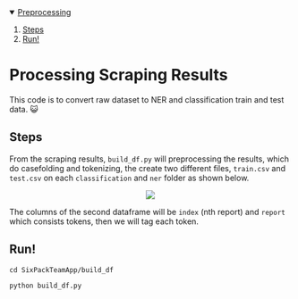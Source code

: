 <!-- PREPROCESSING -->
<details open="open">
  <summary>
    <a href="#preprocessing-scraping-results">Preprocessing</a>
  </summary>
  <ol>
    <li>
      <a href="#steps">Steps</a>
    </li>
    <li>
      <a href="#run!">Run!</a>
    </li>
  </ol>
</details>

<!--  DATA PROCESSING -->
# Processing Scraping Results

This code is to convert raw dataset to NER and classification train and test data. 😺

## Steps
From the scraping results, `build_df.py` will preprocessing the results, which do casefolding and tokenizing, the create two different files, `train.csv` and `test.csv` on each `classification` and `ner` folder as shown below.

<p align="center">
  <img src="assets/dataframe\ for\ classification\ and\ ner.png">
</p>

The columns of the second dataframe will be  `index` (nth report) and `report` which consists tokens, then we will tag each token.

## Run!
```
cd SixPackTeamApp/build_df
```
```
python build_df.py
```
